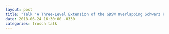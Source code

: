 ```yaml
---
layout: post
title: "Talk 'A Three-Level Extension of the GDSW Overlapping Schwarz Preconditioner' at the DD25 conference, St. John's, Canada"
date: 2018-06-24 16:30:00 -0330
categories: frosch talk
---
```

